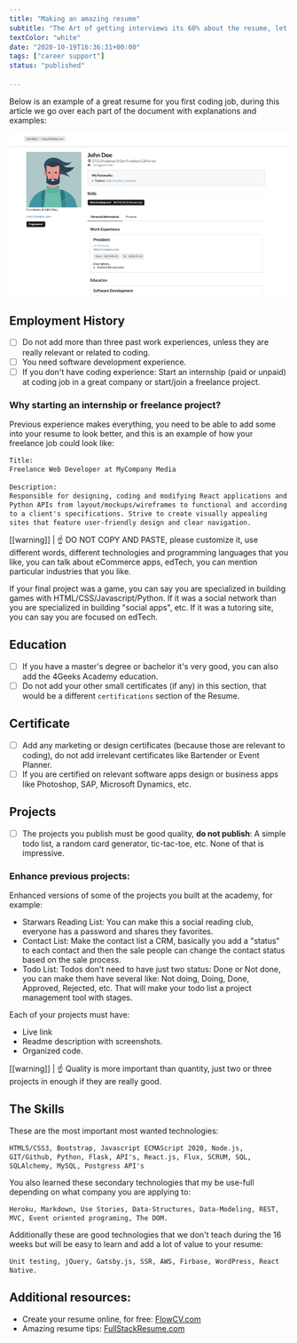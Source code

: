 ```yaml
---
title: "Making an amazing resume"
subtitle: "The Art of getting interviews its 60% about the resume, let's make it shine!"
textColor: "white"
date: "2020-10-19T16:36:31+00:00"
tags: ["career support"]
status: "published"

---
```


Below is an example of a great resume for you first coding job, during this article we go over each part of the document with explanations and examples:

![Image Resume](../../assets/images/resume2.png)

## Employment History

- [ ] Do not add more than three past work experiences, unless they are really relevant or related to coding.
- [ ] You need software development experience.
- [ ] If you don't have coding experience: Start an internship (paid or unpaid) at coding job in a great company or start/join a freelance project.

### Why starting an internship or freelance project?

Previous experience makes everything, you need to be able to add some into your resume to look better, and this is an example of how your freelance job could look like:

```
Title: 
Freelance Web Developer at MyCompany Media

Description:
Responsible for designing, coding and modifying React applications and Python APIs from layout/mockups/wireframes to functional and according to a client's specifications. Strive to create visually appealing sites that feature user-friendly design and clear navigation.
```

[[warning]]
| :point_up: DO NOT COPY AND PASTE, please customize it, use different words, different technologies and programming languages that you like, you can talk about eCommerce apps, edTech, you can mention particular industries that you like.

If your final project was a game, you can say you are specialized in building games with HTML/CSS/Javascript/Python.
If it was a social network than you are specialized in building "social apps", etc.
If it was a tutoring site, you can say you are focused on edTech.

## Education

- [ ] If you have a master's degree or bachelor it's very good, you can also add the 4Geeks Academy education.
- [ ] Do not add your other small certificates (if any) in this section, that would be a different `certifications` section of the Resume.

## Certificate

- [ ] Add any marketing or design certificates (because those are relevant to coding), do not add irrelevant certificates like Bartender or Event Planner.
- [ ] If you are certified on relevant software apps design or business apps like Photoshop, SAP, Microsoft Dynamics, etc.

## Projects 

- [ ] The projects you publish must be good quality, **do not publish**: A simple todo list, a random card generator, tic-tac-toe, etc. None of that is impressive.

### Enhance previous projects:

Enhanced versions of some of the projects you built at the academy, for example:

- Starwars Reading List: You can make this a social reading club, everyone has a password and shares they favorites.
- Contact List: Make the contact list a CRM, basically you add a "status" to each contact and then the sale people can change the contact status based on the sale process.
- Todo List: Todos don't need to have just two status: Done or Not done, you can make them have several like: Not doing, Doing, Done, Approved, Rejected, etc. That will make your todo list a project management tool with stages.

Each of your projects must have:
- Live link
- Readme description with screenshots.
- Organized code.

[[warning]]
| :point_up: Quality is more important than quantity, just two or three projects in enough if they are really good.

## The Skills

These are the most important most wanted technologies:

```
HTML5/CSS3, Bootstrap, Javascript ECMAScript 2020, Node.js, GIT/Github, Python, Flask, API's, React.js, Flux, SCRUM, SQL, SQLAlchemy, MySQL, Postgress API's
```

You also learned these secondary technologies that my be use-full depending on what company you are applying to:

```
Heroku, Markdown, Use Stories, Data-Structures, Data-Modeling, REST, MVC, Event oriented programing, The DOM.
```

Additionally these are good technologies that we don't teach during the 16 weeks but will be easy to learn and add a lot of value to your resume:

```
Unit testing, jQuery, Gatsby.js, SSR, AWS, Firbase, WordPress, React Native.
```


## Additional resources:

- Create your resume online, for free: [FlowCV.com](https://flowcv.io/)
- Amazing resume tips: [FullStackResume.com](https://www.fullstackresume.com/)
